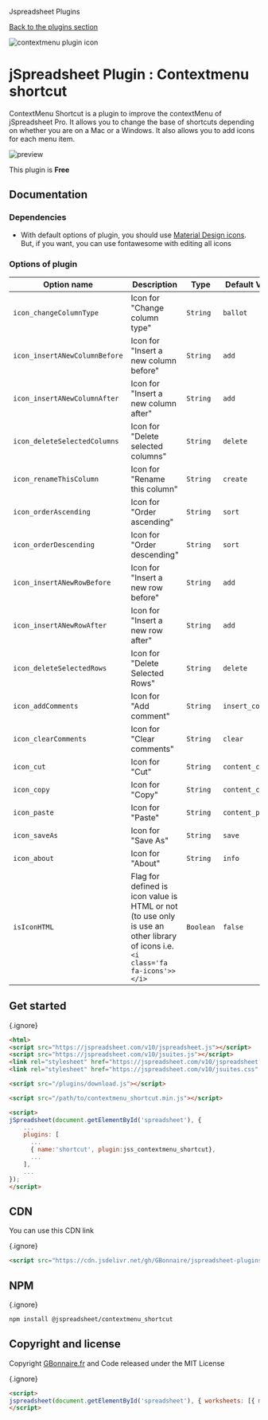 Jspreadsheet Plugins

[Back to the plugins section](/v10/plugins/)

  
  
![contextmenu plugin icon](img/contextmenu-spreadsheet-plugin-icon.png)

jSpreadsheet Plugin : Contextmenu shortcut
==========================================

ContextMenu Shortcut is a plugin to improve the contextMenu of jSpreadsheet Pro. It allows you to change the base of shortcuts depending on whether you are on a Mac or a Windows. It also allows you to add icons for each menu item.

![preview](https://user-images.githubusercontent.com/52194475/91465865-a0dc1780-e88e-11ea-8a41-1ed1f5275c95.png)

This plugin is **Free**

  

Documentation
-------------

### Dependencies

* With default options of plugin, you should use [Material Design icons](https://material.io/resources/icons/). But, if you want, you can use fontawesome with editing all icons

### Options of plugin

| Option name | Description | Type | Default Value |
| --- | --- | --- | --- |
| `icon_changeColumnType` | Icon for "Change column type" | `String` | `ballot` |
| `icon_insertANewColumnBefore` | Icon for "Insert a new column before" | `String` | `add` |
| `icon_insertANewColumnAfter` | Icon for "Insert a new column after" | `String` | `add` |
| `icon_deleteSelectedColumns` | Icon for "Delete selected columns" | `String` | `delete` |
| `icon_renameThisColumn` | Icon for "Rename this column" | `String` | `create` |
| `icon_orderAscending` | Icon for "Order ascending" | `String` | `sort` |
| `icon_orderDescending` | Icon for "Order descending" | `String` | `sort` |
| `icon_insertANewRowBefore` | Icon for "Insert a new row before" | `String` | `add` |
| `icon_insertANewRowAfter` | Icon for "Insert a new row after" | `String` | `add` |
| `icon_deleteSelectedRows` | Icon for "Delete Selected Rows" | `String` | `delete` |
| `icon_addComments` | Icon for "Add comment" | `String` | `insert_comment` |
| `icon_clearComments` | Icon for "Clear comments" | `String` | `clear` |
| `icon_cut` | Icon for "Cut" | `String` | `content_cut` |
| `icon_copy` | Icon for "Copy" | `String` | `content_copy` |
| `icon_paste` | Icon for "Paste" | `String` | `content_paste` |
| `icon_saveAs` | Icon for "Save As" | `String` | `save` |
| `icon_about` | Icon for "About" | `String` | `info` |
| `isIconHTML` | Flag for defined is icon value is HTML or not (to use only is use an other library of icons i.e. `<i class='fa fa-icons'>></i>` | `Boolean` | `false` |

  
  

Get started
-----------

{.ignore}
```html
<html>
<script src="https://jspreadsheet.com/v10/jspreadsheet.js"></script>
<script src="https://jspreadsheet.com/v10/jsuites.js"></script>
<link rel="stylesheet" href="https://jspreadsheet.com/v10/jspreadsheet.css" type="text/css" />
<link rel="stylesheet" href="https://jspreadsheet.com/v10/jsuites.css" type="text/css" />

<script src="/plugins/download.js"></script>

<script src="/path/to/contextmenu_shortcut.min.js"></script>

<script>
jSpreadsheet(document.getElementById('spreadsheet'), {
    ...
    plugins: [
      ...
      { name:'shortcut', plugin:jss_contextmenu_shortcut},
      ...  
    ],
    ...
});
</script>
```
CDN
---

You can use this CDN link

{.ignore}
```html
<script src="https://cdn.jsdelivr.net/gh/GBonnaire/jspreadsheet-plugins-and-editors@latest/plugins/dist/contextmenu_shortcut.min.js"></script>
```
  

NPM
---

{.ignore}
```bash
npm install @jspreadsheet/contextmenu_shortcut
```
  

Copyright and license
---------------------

Copyright [GBonnaire.fr](https://www.gbonnaire.fr) and Code released under the MIT License

{.ignore}
```html
<script>
jspreadsheet(document.getElementById('spreadsheet'), { worksheets: [{ minDimensions: [10,10], }], plugins: { jexcel_contextmenu_shortcut }, license: '###license###',});
</script>
```
